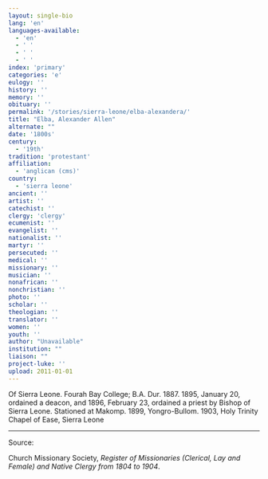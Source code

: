 ```yaml
---
layout: single-bio
lang: 'en'
languages-available:
  - 'en'
  - ' '
  - ' '
  - ' '
index: 'primary'
categories: 'e'
eulogy: ''
history: ''
memory: ''
obituary: ''
permalink: '/stories/sierra-leone/elba-alexandera/'
title: "Elba, Alexander Allen"
alternate: ""
date: '1800s'
century:
  - '19th'
tradition: 'protestant'
affiliation:
  - 'anglican (cms)'
country:
  - 'sierra leone'
ancient: ''
artist: ''
catechist: ''
clergy: 'clergy'
ecumenist: ''
evangelist: ''
nationalist: ''
martyr: ''
persecuted: ''
medical: ''
missionary: ''
musician: ''
nonafrican: ''
nonchristian: ''
photo: ''
scholar: ''
theologian: ''
translator: ''
women: ''
youth: ''
author: "Unavailable"
institution: ""
liaison: ""
project-luke: ''
upload: 2011-01-01
---
```




Of Sierra Leone.  Fourah Bay College; B.A. Dur. 1887.  1895, January 20, ordained a deacon, and 1896, February 23, ordained a priest by Bishop of Sierra Leone.  Stationed at Makomp.  1899, Yongro-Bullom.  1903, Holy Trinity Chapel of Ease, Sierra Leone



---

Source:

Church Missionary Society, *Register of Missionaries (Clerical, Lay and Female) and Native Clergy from 1804 to 1904*.
